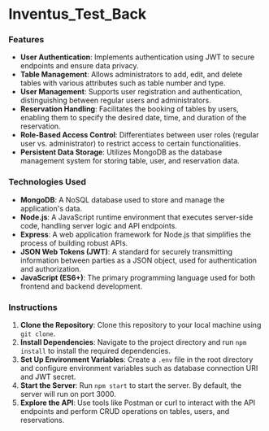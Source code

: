 # Inventus_Test_Back

### Features

- **User Authentication**: Implements authentication using JWT to secure endpoints and ensure data privacy.
- **Table Management**: Allows administrators to add, edit, and delete tables with various attributes such as table number and type.
- **User Management**: Supports user registration and authentication, distinguishing between regular users and administrators.
- **Reservation Handling**: Facilitates the booking of tables by users, enabling them to specify the desired date, time, and duration of the reservation.
- **Role-Based Access Control**: Differentiates between user roles (regular user vs. administrator) to restrict access to certain functionalities.
- **Persistent Data Storage**: Utilizes MongoDB as the database management system for storing table, user, and reservation data.

### Technologies Used

- **MongoDB**: A NoSQL database used to store and manage the application's data.
- **Node.js**: A JavaScript runtime environment that executes server-side code, handling server logic and API endpoints.
- **Express**: A web application framework for Node.js that simplifies the process of building robust APIs.
- **JSON Web Tokens (JWT)**: A standard for securely transmitting information between parties as a JSON object, used for authentication and authorization.
- **JavaScript (ES6+)**: The primary programming language used for both frontend and backend development.

### Instructions

1. **Clone the Repository**: Clone this repository to your local machine using `git clone`.
2. **Install Dependencies**: Navigate to the project directory and run `npm install` to install the required dependencies.
3. **Set Up Environment Variables**: Create a `.env` file in the root directory and configure environment variables such as database connection URI and JWT secret.
4. **Start the Server**: Run `npm start` to start the server. By default, the server will run on port 3000.
5. **Explore the API**: Use tools like Postman or curl to interact with the API endpoints and perform CRUD operations on tables, users, and reservations.

